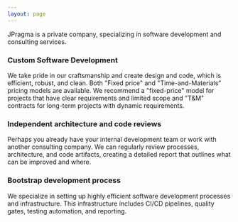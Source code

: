 ```yaml
---
layout: page
---
```


JPragma is a private company, specializing in software development and consulting services.

### Custom Software Development

We take pride in our craftsmanship and create design and code, which is efficient, robust, and clean. Both "Fixed price" and "Time-and-Materials" pricing models are available. We recommend a "fixed-price" model for projects that have clear requirements and limited scope and "T&M" contracts for long-term projects with dynamic requirements.

### Independent architecture and code reviews

Perhaps you already have your internal development team or work with another consulting company. We can regularly review processes, architecture, and code artifacts, creating a detailed report that outlines what can be improved and where.

### Bootstrap development process

We specialize in setting up highly efficient software development processes and infrastructure. This infrastructure includes CI/CD pipelines, quality gates, testing automation, and reporting.